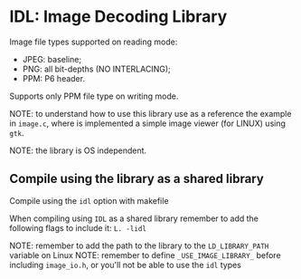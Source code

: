 # IDL: Image Decoding Library

Image file types supported on reading mode: 
- JPEG: baseline;
- PNG: all bit-depths (NO INTERLACING);
- PPM: P6 header.

Supports only PPM file type on writing mode.

NOTE: to understand how to use this library use as a reference the example in `image.c`, where is implemented a simple image viewer (for LINUX) using `gtk`.

NOTE: the library is OS independent.

## Compile using the library as a shared library
Compile using the `idl` option with makefile

When compiling using `IDL` as a shared library remember to add the following flags to include it: `L. -lidl`

NOTE: remember to add the path to the library to the `LD_LIBRARY_PATH` variable on Linux
NOTE: remember to define `_USE_IMAGE_LIBRARY_` before including `image_io.h`, or you'll not be able to use the `idl` types